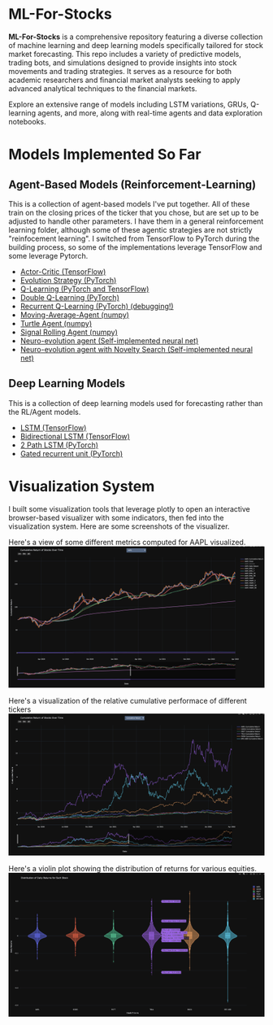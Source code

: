 # ML-For-Stocks

**ML-For-Stocks** is a comprehensive repository featuring a diverse collection of machine learning and deep learning models specifically tailored for stock market forecasting. This repo includes a variety of predictive models, trading bots, and simulations designed to provide insights into stock movements and trading strategies. It serves as a resource for both academic researchers and financial market analysts seeking to apply advanced analytical techniques to the financial markets.

Explore an extensive range of models including LSTM variations, GRUs, Q-learning agents, and more, along with real-time agents and data exploration notebooks.

# Models Implemented So Far

## Agent-Based Models (Reinforcement-Learning)
This is a collection of agent-based models I've put together.  All of these train on the closing prices of the ticker that you chose, but are set up to be adjusted to handle other parameters.  I have them in a general reinforcement learning folder, although some of these agentic strategies are not strictly "reinfocement learning".  I switched from TensorFlow to PyTorch during the building process, so some of the implementations leverage TensorFlow and some leverage Pytorch.
- [Actor-Critic (TensorFlow)](https://github.com/MasonLiebe/ML-For-Stocks/blob/main/reinforcement-learning/neuro-evolution-agent-novelty-search.ipynb)
- [Evolution Strategy (PyTorch)](https://github.com/MasonLiebe/ML-For-Stocks/blob/main/reinforcement-learning/evolution-strategy-agent.ipynb)
- [Q-Learning (PyTorch and TensorFlow)](https://github.com/MasonLiebe/ML-For-Stocks/blob/main/reinforcement-learning/q-learning-agent-pytorch.ipynb)
- [Double Q-Learning (PyTorch)](https://github.com/MasonLiebe/ML-For-Stocks/blob/main/reinforcement-learning/double-q-learning-agent.ipynb)
- [Recurrent Q-Learning (PyTorch) (debugging!)](https://github.com/MasonLiebe/ML-For-Stocks/blob/main/reinforcement-learning/not_working/recurrent-q-learning-agent.ipynb)
- [Moving-Average-Agent (numpy)](https://github.com/MasonLiebe/ML-For-Stocks/blob/main/reinforcement-learning/ma-agent.ipynb)
- [Turtle Agent (numpy)](https://github.com/MasonLiebe/ML-For-Stocks/blob/main/reinforcement-learning/turtle-agent.ipynb)
- [Signal Rolling Agent (numpy)](https://github.com/MasonLiebe/ML-For-Stocks/blob/main/reinforcement-learning/signal-roller.ipynb)
- [Neuro-evolution agent (Self-implemented neural net)](https://github.com/MasonLiebe/ML-For-Stocks/blob/main/reinforcement-learning/neuro-evolution-agent.ipynb)
- [Neuro-evolution agent with Novelty Search (Self-implemented neural net)](https://github.com/MasonLiebe/ML-For-Stocks/blob/main/reinforcement-learning/neuro-evolution-agent-novelty-search.ipynb)

## Deep Learning Models
This is a collection of deep learning models used for forecasting rather than the RL/Agent models.
- [LSTM (TensorFlow)](https://github.com/MasonLiebe/ML-For-Stocks/blob/main/deep-learning/lstm.ipynb)
- [Bidirectional LSTM (TensorFlow)](https://github.com/MasonLiebe/ML-For-Stocks/blob/main/deep-learning/lstm-bidirectional.ipynb)
- [2 Path LSTM (PyTorch)](https://github.com/MasonLiebe/ML-For-Stocks/blob/main/deep-learning/lstm-2Path.ipynb)
- [Gated recurrent unit (PyTorch)](https://github.com/MasonLiebe/ML-For-Stocks/blob/main/deep-learning/lstm-2Path.ipynb)

# Visualization System

I built some visualization tools that leverage plotly to open an interactive browser-based visualizer with some indicators, then fed into the visualization system.  Here are some screenshots of the visualizer.

Here's a view of some different metrics computed for AAPL visualized.
![apple_image](https://github.com/MasonLiebe/ML-For-Stocks/blob/main/visualizations/Apple_Statistics_Visualized.png?raw=true)

Here's a visualization of the relative cumulative performace of different tickers
![all_stocks](https://github.com/MasonLiebe/ML-For-Stocks/blob/main/visualizations/Cumulative_Returns_Visualized.png?raw=true)

Here's a violin plot showing the distribution of returns for various equities.
![all_stocks](https://github.com/MasonLiebe/ML-For-Stocks/blob/main/visualizations/Violin-Plot.png?raw=true)
